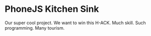 # PhoneJS Kitchen Sink

Our super cool project. We want to win this H-ACK. Much skill. Such programming. Many tourism.

